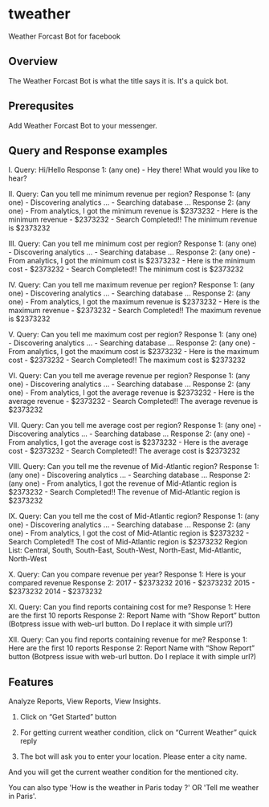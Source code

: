 # tweather
Weather Forcast Bot for facebook

Overview
--------
The Weather Forcast Bot is what the title says it is. It's a quick bot.

Prerequsites
--------
Add Weather Forcast Bot to your messenger.

Query and Response examples
--------

I.	Query: Hi/Hello
	Response 1: (any one)
	-	Hey there! What would you like to hear?
	

II.	Query: Can you tell me minimum revenue per region?
	Response 1: (any one)
	-	Discovering analytics ...
	-	Searching database ...
	Response 2: (any one)
	-	From analytics, I got the minimum revenue is $2373232
	-	Here is the minimum revenue - $2373232
	-	Search Completed!! The minimum revenue is $2373232

III. Query: Can you tell me minimum cost per region?
	Response 1: (any one)
	-	Discovering analytics ...
	-	Searching database ...
	Response 2: (any one)
	-	From analytics, I got the minimum cost is $2373232
	-	Here is the minimum cost - $2373232
	-	Search Completed!! The minimum cost is $2373232

IV.	Query: Can you tell me maximum revenue per region?
	Response 1: (any one)
	-	Discovering analytics ...
	-	Searching database ...
	Response 2: (any one)
	-	From analytics, I got the maximum revenue is $2373232
	-	Here is the maximum revenue - $2373232
	-	Search Completed!! The maximum revenue is $2373232

V.	Query: Can you tell me maximum cost per region?
	Response 1: (any one)
	-	Discovering analytics ...
	-	Searching database ...
	Response 2: (any one)
	-	From analytics, I got the maximum cost is $2373232
	-	Here is the maximum cost - $2373232
	-	Search Completed!! The maximum cost is $2373232

VI.	Query: Can you tell me average revenue per region?
	Response 1: (any one)
	-	Discovering analytics ...
	-	Searching database ...
	Response 2: (any one)
	-	From analytics, I got the average revenue is $2373232
	-	Here is the average revenue - $2373232
	-	Search Completed!! The average revenue is $2373232

VII. Query: Can you tell me average cost per region?
	Response 1: (any one)
	-	Discovering analytics ...
	-	Searching database ...
	Response 2: (any one)
	-	From analytics, I got the average cost is $2373232
	-	Here is the average cost - $2373232
	-	Search Completed!! The average cost is $2373232

VIII. Query: Can you tell me the revenue of Mid-Atlantic region?
	Response 1: (any one)
	-	Discovering analytics ...
	-	Searching database ...
	Response 2: (any one)
	-	From analytics, I got the revenue of Mid-Atlantic region is $2373232 
	-	Search Completed!! The revenue of Mid-Atlantic region is $2373232

IX.	Query: Can you tell me the cost of Mid-Atlantic region?
	Response 1: (any one)
	-	Discovering analytics ...
	-	Searching database ...
	Response 2: (any one)
	-	From analytics, I got the cost of Mid-Atlantic region is $2373232 
	-	Search Completed!! The cost of Mid-Atlantic region is $2373232
	Region List: Central, South, South-East, South-West, North-East, Mid-Atlantic, North-West

X.	Query: Can you compare revenue per year?
	Response 1: Here is your compared revenue
	Response 2:
	2017 - $2373232 
	2016 - $2373232
	2015 - $2373232
	2014 - $2373232

XI.	Query: Can you find reports containing cost for me?
	Response 1: Here are the first 10 reports
	Response 2: Report Name with “Show Report” button (Botpress issue with web-url button. Do I replace it with simple url?)

XII. Query: Can you find reports containing revenue for me?
	Response 1: Here are the first 10 reports
	Response 2: Report Name with “Show Report” button (Botpress issue with web-url button. Do I replace it with simple url?)


Features
--------
Analyze Reports, View Reports, View Insights.


1. Click on “Get Started” button 

2. For getting current weather condition, click on “Current Weather” quick reply

3. The bot will ask you to enter your location. Please enter a city name.

And you will get the current weather condition for the mentioned city.

You can also type 'How is the weather in Paris today ?' OR 'Tell me weather in Paris'.







